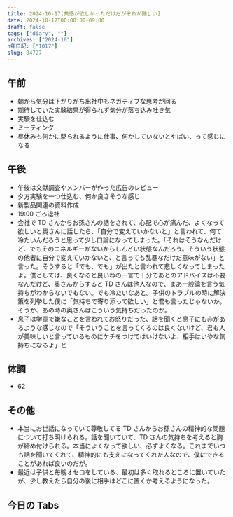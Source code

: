 ```yaml
---
title: 2024-10-17[共感が欲しかっただけだがぞれが難しい]
date: 2024-10-17T00:00:00+09:00
draft: false
tags: ["diary", ""]
archives: ["2024-10"]
n年日記: ["1017"]
slug: 84727
---
```


## 午前

- 朝から気分は下がりがち出社中もネガティブな思考が回る
- 期待していた実験結果が得られず気分が落ち込み吐き気
- 実験を仕込む
- ミーティング
- 昼休みも何かに駆られるように仕事、何かしていないとやばい、って感じになる

## 午後

- 午後は文献調査やメンバーが作った広告のレビュー
- 夕方実験を一つ仕込む、何か良さそうな感じ
- 新製品関連の資料作成
- 19:00 ごろ退社
- 会社で TD さんからお孫さんの話をされて、心配で心が痛んだ、よくなって欲しいと奥さんに話したら、「自分で変えていかないと」と言われて、何て冷たいんだろうと思って少し口論になってしまった。「それはそうなんだけど、でもそのエネルギーがないからしんどい状態なんだろう。そういう状態の他者に自分で変えていかないと、と言っても乱暴なだけだ意味がない」と言った。そうすると「でも、でも」が出たと言われて悲しくなってしまったよ。僕としては、良くなると良いねの一言で十分であとのアドバイスは不要なんだけど、奥さんからすると TD さんは他人なので、まあ一般論を言う気持ちがわからないでもない。でも冷たいなあと。子供のトラブルの時に解決策を列挙した僕に「気持ちで寄り添って欲しい」と君も言ったじゃないか。そうか、あの時の奥さんはこういう気持ちだったのか。
- 息子は学童で嫌なことを言われてお怒りだった、話を聞くと息子にも非があるような感じなので「そういうことを言ってくるのは良くないけど、君も人が美味しいと言っているものにケチをつけてはいけないよ、相手はいやな気持ちになるよ」と

## 体調

- 62

## その他

- 本当にお世話になっていて尊敬してる TD さんからお孫さんの精神的な問題について打ち明けられる。話を聞いていて、TD さんの気持ちを考えると胸が締め付けられる。本当によくなって欲しい、必ずよくなる。これまでいつも話を聞いてくれて、精神的にも支えになってくれた人なので、僕にできることがあれば良いのだが。
- 最近は子供と毎晩オセロをしている、最初は多く取れるところに置いていたが、少し教えたら自分の後に相手はどこに置くか考えるようになった。

## 今日の Tabs
